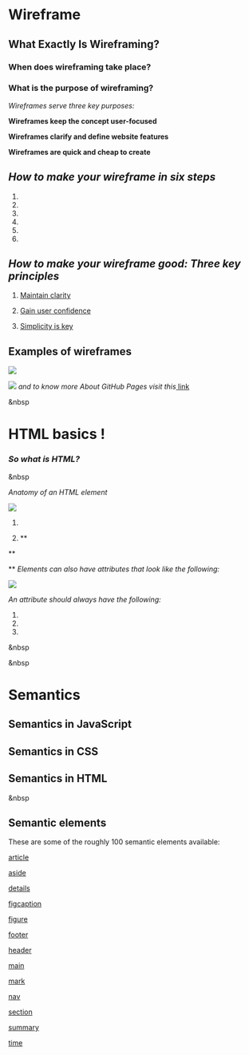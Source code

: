 


# **Wireframe**
## What Exactly Is Wireframing?

 
 

### **When does wireframing take place?**

### **What is the purpose of wireframing?**


*Wireframes serve three key purposes:*

**Wireframes keep the concept user-focused**


**Wireframes clarify and define website features**


**Wireframes are quick and cheap to create**




## *How to make your wireframe in six steps*

1. 
2. 
3. 
4. 
5. 
6. 

## *How to make your wireframe good: Three key principles*
1. [ Maintain clarity ](https://careerfoundry.com/en/blog/ux-design/how-to-create-your-first-wireframe/#2-gain-user-confidence)

2. [ Gain user confidence ](https://careerfoundry.com/en/blog/ux-design/how-to-create-your-first-wireframe/#2-gain-user-confidence)

3. [ Simplicity is key ](https://careerfoundry.com/en/blog/ux-design/how-to-create-your-first-wireframe/#2-gain-user-confidence)

## Examples of wireframes

![](https://d33wubrfki0l68.cloudfront.net/dbb80f2f6a5dafa25f702ad00bc429057fb59cec/52716/en/blog/uploads/versions/samuel-student-wireframe---x----972-715x---.png)



![](https://d33wubrfki0l68.cloudfront.net/d05f41832b3fcbf49c8c0efc39552b1531c13bcd/ca978/en/blog/uploads/mapping-out-a-user-flow-by-hand.jpg)
*and to know more About GitHub Pages visit this*[ link ](https://careerfoundry.com/en/blog/ux-design/how-to-create-your-first-wireframe/)




&nbsp
# HTML basics !

### *So what is HTML?*




&nbsp

*Anatomy of an HTML element*



![](https://developer.mozilla.org/en-US/docs/Learn/Getting_started_with_the_web/HTML_basics/grumpy-cat-small.png)



1. 

2. **

**

**
*Elements can also have attributes that look like the following:*

![](https://developer.mozilla.org/en-US/docs/Learn/Getting_started_with_the_web/HTML_basics/grumpy-cat-attribute-small.png)


*An attribute should always have the following:*

1. 

2. 

3. 

&nbsp




&nbsp

# **Semantics**



## Semantics in JavaScript



## Semantics in CSS



## Semantics in HTML






&nbsp


## Semantic elements

These are some of the roughly 100 semantic elements available:
  

  [article](https://developer.mozilla.org/en-US/docs/Web/HTML/Element/article)
  

 [aside](https://developer.mozilla.org/en-US/docs/Web/HTML/Element/aside)
  

 [details](https://developer.mozilla.org/en-US/docs/Web/HTML/Element/details)
  

 [figcaption](https://developer.mozilla.org/en-US/docs/Web/HTML/Element/figcaption)
  

 [figure](https://developer.mozilla.org/en-US/docs/Web/HTML/Element/figure)
  

 [footer](https://developer.mozilla.org/en-US/docs/Web/HTML/Element/footer)
  

 [header](https://developer.mozilla.org/en-US/docs/Web/HTML/Element/header)
  

 [main](https://developer.mozilla.org/en-US/docs/Web/HTML/Element/main)
  

 [mark](https://developer.mozilla.org/en-US/docs/Web/HTML/Element/mark)
  

 [nav](https://developer.mozilla.org/en-US/docs/Web/HTML/Element/nav)
  

 [section](https://developer.mozilla.org/en-US/docs/Web/HTML/Element/section)
  

 [summary](https://developer.mozilla.org/en-US/docs/Web/HTML/Element/summary)
  

 [time](https://developer.mozilla.org/en-US/docs/Web/HTML/Element/time)
  